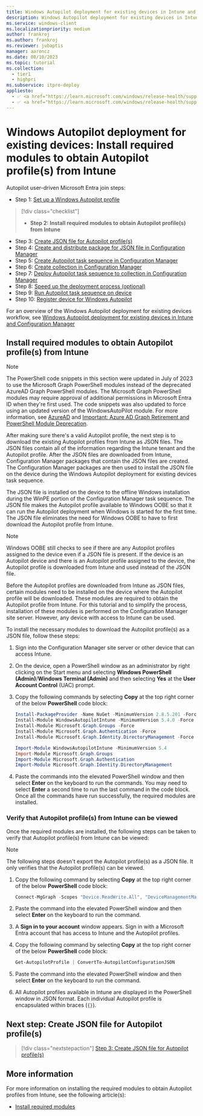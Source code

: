 ```yaml
---
title: Windows Autopilot deployment for existing devices in Intune and Configuration Manager - Step 2 of 10 - Install required modules to obtain Autopilot profile(s) from Intune
description: Windows Autopilot deployment for existing devices in Intune and Configuration Manager - Step 2 of 10 - Install required modules to obtain Autopilot profile(s) from Intune.
ms.service: windows-client
ms.localizationpriority: medium
author: frankroj
ms.author: frankroj
ms.reviewer: jubaptis
manager: aaroncz
ms.date: 08/10/2023
ms.topic: tutorial
ms.collection: 
  - tier1
  - highpri
ms.subservice: itpro-deploy
appliesto:
  - ✅ <a href="https://learn.microsoft.com/windows/release-health/supported-versions-windows-client" target="_blank">Windows 11</a>
  - ✅ <a href="https://learn.microsoft.com/windows/release-health/supported-versions-windows-client" target="_blank">Windows 10</a>
---
```


# Windows Autopilot deployment for existing devices: Install required modules to obtain Autopilot profile(s) from Intune

Autopilot user-driven Microsoft Entra join steps:
- Step 1: [Set up a Windows Autopilot profile](setup-autopilot-profile.md)
> [!div class="checklist"]
> - **Step 2: Install required modules to obtain Autopilot profile(s) from Intune**
- Step 3: [Create JSON file for Autopilot profile(s)](create-json-file.md)
- Step 4: [Create and distribute package for JSON file in Configuration Manager](create-json-package.md)
- Step 5: [Create Autopilot task sequence in Configuration Manager](create-autopilot-task-sequence.md)
- Step 6: [Create collection in Configuration Manager](create-collection.md)
- Step 7: [Deploy Autopilot task sequence to collection in Configuration Manager](deploy-autopilot-task-sequence.md)
- Step 8: [Speed up the deployment process (optional)](speed-up-deployment.md)
- Step 9: [Run Autopilot task sequence on device](run-autopilot-task-sequence.md)
- Step 10: [Register device for Windows Autopilot](register-device.md)

For an overview of the Windows Autopilot deployment for existing devices workflow, see [Windows Autopilot deployment for existing devices in Intune and Configuration Manager](existing-devices-workflow.md#workflow)

## Install required modules to obtain Autopilot profile(s) from Intune

> [!NOTE]
>
> The PowerShell code snippets in this section were updated in July of 2023 to use the Microsoft Graph PowerShell modules instead of the deprecated AzureAD Graph PowerShell modules. The Microsoft Graph PowerShell modules may require approval of additional permissions in Microsoft Entra ID when they're first used. The code snippets was also updated to force using an updated version of the WindowsAutoPilot module. For more information, see [AzureAD](/powershell/module/azuread/) and [Important: Azure AD Graph Retirement and PowerShell Module Deprecation](https://techcommunity.microsoft.com/t5/microsoft-entra-azure-ad-blog/important-azure-ad-graph-retirement-and-powershell-module/ba-p/3848270).

After making sure there's a valid Autopilot profile, the next step is to download the existing Autopilot profiles from Intune as JSON files. The JSON files contain all of the information regarding the Intune tenant and the Autopilot profile. After the JSON files are downloaded from Intune, Configuration Manager packages that contain the JSON files are created. The Configuration Manager packages are then used to install the JSON file on the device during the Windows Autopilot deployment for existing devices task sequence.

The JSON file is installed on the device to the offline Windows installation during the WinPE portion of the Configuration Manager task sequence. The JSON file makes the Autopilot profile available to Windows OOBE so that it can run the Autopilot deployment when Windows is started for the first time. The JSON file eliminates the need for Windows OOBE to have to first download the Autopilot profile from Intune.

> [!NOTE]
>
> Windows OOBE still checks to see if there are any Autopilot profiles assigned to the device even if a JSON file is present. If the device is an Autopilot device and there is an Autopilot profile assigned to the device, the Autopilot profile is downloaded from Intune and used instead of the JSON file.

Before the Autopilot profiles are downloaded from Intune as JSON files, certain modules need to be installed on the device where the Autopilot profile will be downloaded. These modules are required to obtain the Autopilot profile from Intune. For this tutorial and to simplify the process, installation of these modules is performed on the Configuration Manager site server. However, any device with access to Intune can be used.

To install the necessary modules to download the Autopilot profile(s) as a JSON file, follow these steps:

1. Sign into the Configuration Manager site server or other device that can access Intune.

2. On the device, open a PowerShell window as an administrator by right clicking on the Start menu and selecting **Windows PowerShell (Admin)**/**Windows Terminal (Admin)** and then selecting **Yes** at the **User Account Control** (UAC) prompt.

3. Copy the following commands by selecting **Copy** at the top right corner of the below **PowerShell** code block:

    ```powershell
    Install-PackageProvider -Name NuGet -MinimumVersion 2.8.5.201 -Force
    Install-Module WindowsAutopilotIntune -MinimumVersion 5.4.0 -Force
    Install-Module Microsoft.Graph.Groups -Force
    Install-Module Microsoft.Graph.Authentication -Force
    Install-Module Microsoft.Graph.Identity.DirectoryManagement -Force

    Import-Module WindowsAutopilotIntune -MinimumVersion 5.4
    Import-Module Microsoft.Graph.Groups
    Import-Module Microsoft.Graph.Authentication
    Import-Module Microsoft.Graph.Identity.DirectoryManagement
    ```

4. Paste the commands into the elevated PowerShell window and then select **Enter** on the keyboard to run the commands. You may need to select **Enter** a second time to run the last command in the code block. Once all the commands have run successfully, the required modules are installed.

### Verify that Autopilot profile(s) from Intune can be viewed

Once the required modules are installed, the following steps can be taken to verify that Autopilot profile(s) from Intune can be viewed:

> [!NOTE]
>
> The following steps doesn't export the Autopilot profile(s) as a JSON file. It only verifies that the Autopilot profile(s) can be viewed.

1. Copy the following command by selecting **Copy** at the top right corner of the below **PowerShell** code block:

    ```powershell
    Connect-MgGraph -Scopes "Device.ReadWrite.All", "DeviceManagementManagedDevices.ReadWrite.All", "DeviceManagementServiceConfig.ReadWrite.All", "Domain.ReadWrite.All", "Group.ReadWrite.All", "GroupMember.ReadWrite.All", "User.Read"
    ```

1. Paste the command into the elevated PowerShell window and then select **Enter** on the keyboard to run the command.

1. A **Sign in to your account** window appears. Sign in with a Microsoft Entra account that has access to Intune and the Autopilot profiles.

1. Copy the following command by selecting **Copy** at the top right corner of the below **PowerShell** code block:

    ```powershell
    Get-AutopilotProfile | ConvertTo-AutopilotConfigurationJSON
    ```

1. Paste the command into the elevated PowerShell window and then select **Enter** on the keyboard to run the command.

1. All Autopilot profiles available in Intune are displayed in the PowerShell window in JSON format. Each individual Autopilot profile is encapsulated within braces (`{}`).

## Next step: Create JSON file for Autopilot profile(s)

> [!div class="nextstepaction"]
> [Step 3: Create JSON file for Autopilot profile(s)](create-json-file.md)

## More information

For more information on installing the required modules to obtain Autopilot profiles from Intune, see the following article(s):

- [Install required modules](/mem/autopilot/existing-devices#install-required-modules)
